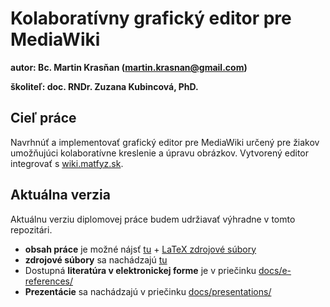 

# Kolaboratívny grafický editor pre MediaWiki

__autor: 		Bc. Martin Krasňan ([martin.krasnan@gmail.com](mailto:martin.krasnan@gmail.com))__

__školiteľ: 	doc. RNDr. Zuzana Kubincová, PhD.__


## Cieľ práce

Navrhnúť a implementovať grafický editor pre MediaWiki 
určený pre žiakov umožňujúci kolaboratívne kreslenie a úpravu obrázkov. 
Vytvorený editor integrovať s [wiki.matfyz.sk](http://wiki.matfyz.sk).

## Aktuálna verzia

Aktuálnu verziu diplomovej práce budem udržiavať výhradne v tomto repozitári.

* __obsah práce__ je možné nájsť [tu](https://github.com/krasnan/DiplomovaPraca/tree/master/_docs/text/00main.pdf) + [LaTeX zdrojové súbory](https://github.com/krasnan/DiplomovaPraca/tree/master/_docs/text/)
* __zdrojové súbory__ sa nachádzajú [tu](https://github.com/krasnan/ImageEditor)
* Dostupná __literatúra v elektronickej forme__ je v priečinku [docs/e-references/](https://github.com/krasnan/DiplomovaPraca/tree/master/_docs/e-references)
* __Prezentácie__ sa nachádzajú v priečinku [docs/presentations/](https://github.com/krasnan/DiplomovaPraca/tree/master/_docs/presentations)
